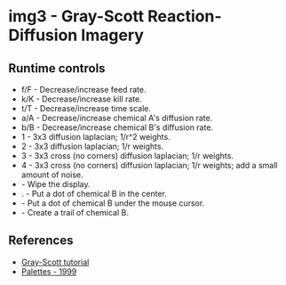 # img3 - Gray-Scott Reaction-Diffusion Imagery

## Runtime controls
* f/F - Decrease/increase feed rate.
* k/K - Decrease/increase kill rate.
* t/T - Decrease/increase time scale.
* a/A - Decrease/increase chemical A's diffusion rate.
* b/B - Decrease/increase chemical B's diffusion rate.
* 1 - 3x3 diffusion laplacian; 1/r^2 weights.
* 2 - 3x3 diffusion laplacian; 1/r weights.
* 3 - 3x3 cross (no corners) diffusion laplacian; 1/r weights.
* 4 - 3x3 cross (no corners) diffusion laplacian; 1/r weights; add a small amount of noise.
* <space> - Wipe the display.
* . - Put a dot of chemical B in the center.
* <mouse click> - Put a dot of chemical B under the mouse cursor.
* <mouse click and drag> - Create a trail of chemical B.

## References
* [Gray-Scott tutorial](https://www.karlsims.com/rd.html)
* [Palettes - 1999](https://iquilezles.org/www/articles/palettes/palettes.htm)
